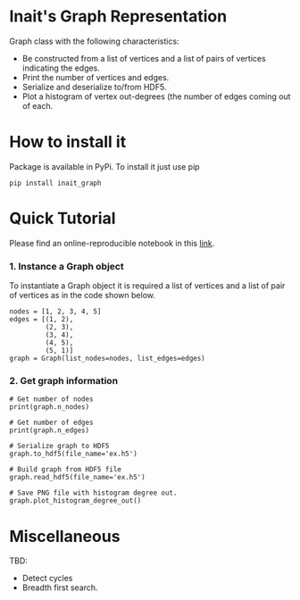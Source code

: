 # Inait's Graph Representation
Graph class with the following characteristics:
- Be constructed from a list of vertices and a list of pairs of vertices indicating the edges.
- Print the number of vertices and edges.
- Serialize and deserialize to/from HDF5.
- Plot a histogram of vertex out-degrees (the number of edges coming out of each.

# How to install it
Package is available in PyPi. To install it just  use pip
```
pip install inait_graph
```

# Quick Tutorial
Please find an online-reproducible notebook in this [link](https://colab.research.google.com/drive/1g9baRG590EORI_OoCd_KiK-9s79xqtJ_?usp=sharing).
### 1. Instance a Graph object
To instantiate a Graph object it is required a list of vertices and a list of pair of vertices as in the code shown below.
```
nodes = [1, 2, 3, 4, 5]
edges = [(1, 2),
         (2, 3),
         (3, 4),
         (4, 5),
         (5, 1)]
graph = Graph(list_nodes=nodes, list_edges=edges)
```

### 2. Get graph information
```
# Get number of nodes
print(graph.n_nodes)

# Get number of edges
print(graph.n_edges)

# Serialize graph to HDF5
graph.to_hdf5(file_name='ex.h5')

# Build graph from HDF5 file
graph.read_hdf5(file_name='ex.h5')

# Save PNG file with histogram degree out.
graph.plot_histogram_degree_out()
```

# Miscellaneous
TBD:
- Detect cycles
- Breadth first search.
 